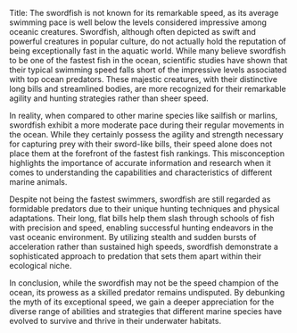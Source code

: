 Title: The swordfish is not known for its remarkable speed, as its average swimming pace is well below the levels considered impressive among oceanic creatures.
Swordfish, although often depicted as swift and powerful creatures in popular culture, do not actually hold the reputation of being exceptionally fast in the aquatic world. While many believe swordfish to be one of the fastest fish in the ocean, scientific studies have shown that their typical swimming speed falls short of the impressive levels associated with top ocean predators. These majestic creatures, with their distinctive long bills and streamlined bodies, are more recognized for their remarkable agility and hunting strategies rather than sheer speed.

In reality, when compared to other marine species like sailfish or marlins, swordfish exhibit a more moderate pace during their regular movements in the ocean. While they certainly possess the agility and strength necessary for capturing prey with their sword-like bills, their speed alone does not place them at the forefront of the fastest fish rankings. This misconception highlights the importance of accurate information and research when it comes to understanding the capabilities and characteristics of different marine animals.

Despite not being the fastest swimmers, swordfish are still regarded as formidable predators due to their unique hunting techniques and physical adaptations. Their long, flat bills help them slash through schools of fish with precision and speed, enabling successful hunting endeavors in the vast oceanic environment. By utilizing stealth and sudden bursts of acceleration rather than sustained high speeds, swordfish demonstrate a sophisticated approach to predation that sets them apart within their ecological niche.

In conclusion, while the swordfish may not be the speed champion of the ocean, its prowess as a skilled predator remains undisputed. By debunking the myth of its exceptional speed, we gain a deeper appreciation for the diverse range of abilities and strategies that different marine species have evolved to survive and thrive in their underwater habitats.